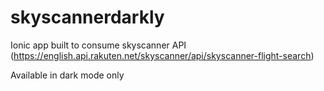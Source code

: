 # skyscannerdarkly

Ionic app built to consume skyscanner API (https://english.api.rakuten.net/skyscanner/api/skyscanner-flight-search)

Available in dark mode only
